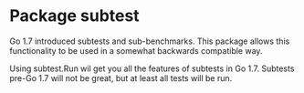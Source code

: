 # Package subtest

Go 1.7 introduced subtests and sub-benchmarks. This package allows this
functionality to be used in a somewhat backwards compatible way.

Using subtest.Run wil get you all the features of subtests in Go 1.7.
Subtests pre-Go 1.7 will not be great, but at least all tests will be
run.
